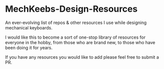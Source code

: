 # MechKeebs-Design-Resources
An ever-evolving list of repos &amp; other resources I use while designing mechanical keyboards.

I would like this to become a sort of one-stop library of resources for everyone in the hobby, from those who are brand new, to those who have been doing it for years.

If you have any resources you would like to add please feel free to submit a PR.